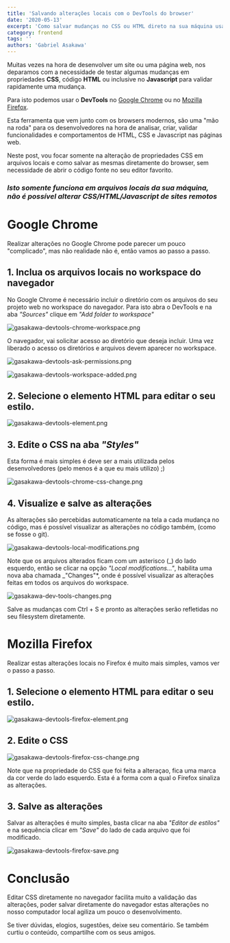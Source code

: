 ```yaml
---
title: 'Salvando alterações locais com o DevTools do browser'
date: '2020-05-13'
excerpt: 'Como salvar mudanças no CSS ou HTML direto na sua máquina usando DevTools'
category: frontend
tags: ''
authors: 'Gabriel Asakawa'
---
```


Muitas vezes na hora de desenvolver um site ou uma página web, nos deparamos com a necessidade de testar algumas mudanças em propriedades **CSS**, código **HTML** ou inclusive no **Javascript** para validar rapidamente uma mudança.

Para isto podemos usar o **DevTools** no [Google Chrome](https://developers.google.com/web/tools/chrome-devtools) ou no [Mozilla Firefox](https://developer.mozilla.org/pt-BR/docs/Tools).

Esta ferramenta que vem junto com os browsers modernos, são uma "mão na roda" para os desenvolvedores na hora de analisar, criar, validar funcionalidades e comportamentos de HTML, CSS e Javascript nas páginas web.

Neste post, vou focar somente na alteração de propriedades CSS em arquivos locais e como salvar as mesmas diretamente do browser, sem necessidade de abrir o código fonte no seu editor favorito.

### _Isto somente funciona em arquivos locais da sua máquina, não é possível alterar CSS/HTML/Javascript de sites remotos_

# Google Chrome

Realizar alterações no Google Chrome pode parecer um pouco "complicado", mas não realidade não é, então vamos ao passo a passo.

## 1. Inclua os arquivos locais no workspace do navegador

No Google Chrome é necessário incluir o diretório com os arquivos do seu projeto web no workspace do navegador. Para isto abra o DevTools e na aba _"Sources"_ clique em _"Add folder to workspace"_

![gasakawa-devtools-chrome-workspace.png](https://gasakawa-blog.s3.amazonaws.com/gasakawa_devtools_chrome_workspace_66e0b01da2.png)

O navegador, vai solicitar acesso ao diretório que deseja incluir. Uma vez liberado o acesso os diretórios e arquivos devem aparecer no workspace.

![gasakawa-devtools-ask-permissions.png](https://gasakawa-blog.s3.amazonaws.com/gasakawa_devtools_ask_permissions_bd45ad6d6b.png)

![gasakawa-devtools-workspace-added.png](https://gasakawa-blog.s3.amazonaws.com/gasakawa_devtools_workspace_added_5077614fb4.png)

## 2. Selecione o elemento HTML para editar o seu estilo.

![gasakawa-devtools-element.png](https://gasakawa-blog.s3.amazonaws.com/gasakawa_devtools_element_dfa0119ac1.png)

## 3. Edite o CSS na aba _"Styles"_

Esta forma é mais simples é deve ser a mais utilizada pelos desenvolvedores (pelo menos é a que eu mais utilizo) ;)

![gasakawa-devtools-chrome-css-change.png](https://gasakawa-blog.s3.amazonaws.com/gasakawa_devtools_chrome_css_change_16d5a72b61.png)

## 4. Visualize e salve as alterações

As alterações são percebidas automaticamente na tela a cada mudança no código, mas é possível visualizar as alterações no código também, (como se fosse o git).

![gasakawa-devtools-local-modifications.png](https://gasakawa-blog.s3.amazonaws.com/gasakawa_devtools_local_modifications_7a375c5dc7.png)

Note que os arquivos alterados ficam com um asterisco (_) do lado esquerdo, então se clicar na opção _"Local modifications..."_, habilita uma nova aba chamada _"Changes"\*, onde é possível visualizar as alterações feitas em todos os arquivos do workspace.

![gasakawa-dev-tools-changes.png](https://gasakawa-blog.s3.amazonaws.com/gasakawa_dev_tools_changes_121e97f3bb.png)

Salve as mudanças com Ctrl + S e pronto as alterações serão refletidas no seu filesystem diretamente.

# Mozilla Firefox

Realizar estas alterações locais no Firefox é muito mais simples, vamos ver o passo a passo.

## 1. Selecione o elemento HTML para editar o seu estilo.

![gasakawa-devtools-firefox-element.png](https://gasakawa-blog.s3.amazonaws.com/gasakawa_devtools_firefox_element_8e03ad7bd4.png)

## 2. Edite o CSS

![gasakawa-devtools-firefox-css-change.png](https://gasakawa-blog.s3.amazonaws.com/gasakawa_devtools_firefox_css_change_89212c13fc.png)

Note que na propriedade do CSS que foi feita a alteraçao, fica uma marca da cor verde do lado esquerdo. Esta é a forma com a qual o Firefox sinaliza as alterações.

## 3. Salve as alterações

Salvar as alterações é muito simples, basta clicar na aba _"Editor de estilos"_ e na sequência clicar em _"Save"_ do lado de cada arquivo que foi modificado.

![gasakawa-devtools-firefox-save.png](https://gasakawa-blog.s3.amazonaws.com/gasakawa_devtools_firefox_save_c7e3780ba5.png)

# Conclusão

Editar CSS diretamente no navegador facilita muito a validação das alterações, poder salvar diretamente do navegador estas alterações no nosso computador local agiliza um pouco o desenvolvimento.

Se tiver dúvidas, elogios, sugestões, deixe seu comentário. Se também curtiu o conteúdo, compartilhe com os seus amigos.
